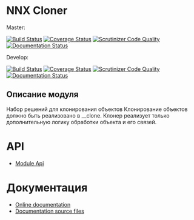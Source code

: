 # NNX Cloner

Master:

[![Build Status](https://travis-ci.org/nnx-framework/cloner.svg?branch=master)](https://travis-ci.org/nnx-framework/cloner)
[![Coverage Status](https://coveralls.io/repos/github/nnx-framework/cloner/badge.svg?branch=master)](https://coveralls.io/github/nnx-framework/cloner?branch=master)
[![Scrutinizer Code Quality](https://scrutinizer-ci.com/g/nnx-framework/cloner/badges/quality-score.png?b=master)](https://scrutinizer-ci.com/g/nnx-framework/cloner/?branch=master)
[![Documentation Status](https://readthedocs.org/projects/nnx-cloner/badge/?version=master)](http://nnx-cloner.readthedocs.org/ru/latest/?badge=master)

Develop:

[![Build Status](https://travis-ci.org/nnx-framework/cloner.svg?branch=dev)](https://travis-ci.org/nnx-framework/cloner)
[![Coverage Status](https://coveralls.io/repos/github/nnx-framework/cloner/badge.svg?branch=dev)](https://coveralls.io/github/nnx-framework/cloner?branch=dev)
[![Scrutinizer Code Quality](https://scrutinizer-ci.com/g/nnx-framework/cloner/badges/quality-score.png?b=dev)](https://scrutinizer-ci.com/g/nnx-framework/cloner/?branch=dev)
[![Documentation Status](https://readthedocs.org/projects/nnx-cloner/badge/?version=dev)](http://nnx-cloner.readthedocs.org/ru/latest/?badge=dev)


## Описание модуля

Набор решений для клонирования объектов
Клонирование объектов должно быть реализовано в __clone.
Клонер реализует только дополнительную логику обработки объекта и его связей.

# API
- [Module Api](API.md)

# Документация
- [Online documentation](http://nnx-cloner.readthedocs.org/ru/latest/)
- [Documentation source files](doc/book/ru/)





